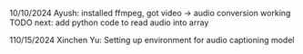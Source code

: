 10/10/2024
Ayush: installed ffmpeg, got video -> audio conversion working
TODO next: add python code to read audio into array

110/15/2024
Xinchen Yu: Setting up environment for audio captioning model
